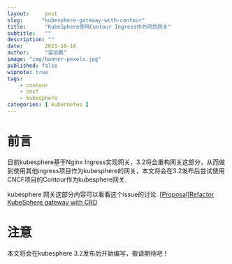 ```yaml
---
layout:     post 
slug:      "kubesphere-gateway-with-contour"
title:      "KubeSphere使用Contour Ingress作为项目网关"
subtitle:   ""
description: ""
date:       2021-10-16
author:     "梁远鹏"
image: "img/banner-pexels.jpg"
published: false
wipnote: true
tags:
    - contour 
    - cncf
    - kubesphere
categories: [ kubernetes ]
---
```


# 前言
目前kubesphere基于Nginx Ingress实现网关，3.2将会重构网关这部分，从而做到使用其他ingress项目作为kubesphere的网关，本文将会在3.2发布后尝试使用CNCF项目的Contour作为kubesphere网关.  

kubesphere 网关这部分内容可以看看这个issue的讨论. [[Proposal]Refactor KubeSphere gateway with CRD](https://github.com/kubesphere/kubesphere/issues/3055)

# 注意

本文将会在kubesphere 3.2发布后开始编写，敬请期待吧！

